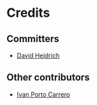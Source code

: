 # Credits

## Committers
- [David Heidrich](http://github.com/BowlingX)

## Other contributors
- [Ivan Porto Carrero](http://flanders.co.nz/)

